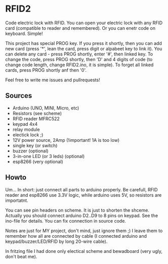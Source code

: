 # RFID2
Code electric lock with RFID. You can open your electric lock
with any RFID card (compatible to reader and remembered). Or you
can enetr code on keyboard. Simple!

This project has special PROG key. If you press it shortly, then you can
add new card (press '\*', lean the card, press digit or alpabeet key to link it).
You can delete any card - press PROG shortly, enter '#', then linked key.
To change the code, press PROG shortly, then 'D' and 4 digits of code
(to change code length, change RFID2.ino, it is simple).
To forget all linked cards, press PROG shortly anf then '0'.

Feel free to write me issues and pullrequests!

## Sources

- Arduino (UNO, MINI, Micro, etc)
- Resistors (see scheme)
- RFID reader MFRC522
- keypad 4x4
- relay module
- electick lock ;)
- 12V power source, 2Amp (!important! 1A is too low)
- single key (or switch)
- buzzer (optional)
- 3-in-one LED (or 3 leds) (optional)
- esp8266 (very optional)

## Howto

Um... In short: just connect all parts to arduino properly.
Be carefull, RFID reader and esp8266 use 3.3V logic, while arduino uses 5V, so resistors are importatnt.

You can see pin headers on scheme. It is just to shorten the shceme. Actually you should connect
arduino D2..D9 to 8 pins on keypad. See the ino-file for details. You can fix connection in source code.

Notes are just for MY project, don't mind, just ignore them ;) I leave them to remember how all
are connected by cable (I connected arduino and keypad/buzzer/LED/RFID by long 20-wire cable).

In fritzing file I had done only electical scheme and bewadboard (very ugly, don't beat me).


